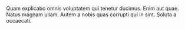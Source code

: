 Quam explicabo omnis voluptatem qui tenetur ducimus.
Enim aut quae.
Natus magnam ullam.
Autem a nobis quas corrupti qui in sint.
Soluta a occaecati.